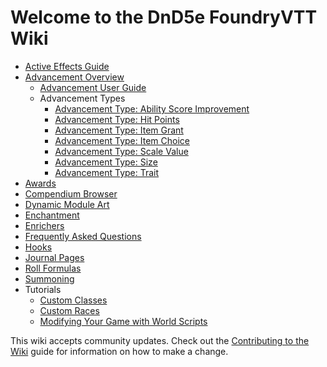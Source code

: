 # Welcome to the DnD5e FoundryVTT Wiki

- [Active Effects Guide](Active-Effect-Guide.md)
- [Advancement Overview](Advancement.md)
  - [Advancement User Guide](Advancement-User-Guide.md)
  - Advancement Types
    - [Advancement Type: Ability Score Improvement](Advancement-Type-Ability-Score-Improvement.md)
    - [Advancement Type: Hit Points](Advancement-Type-Hit-Points.md)
    - [Advancement Type: Item Grant](Advancement-Type-Item-Grant.md)
    - [Advancement Type: Item Choice](Advancement-Type-Item-Choice.md)
    - [Advancement Type: Scale Value](Advancement-Type-Scale-Value.md)
    - [Advancement Type: Size](Advancement-Type-Size.md)
    - [Advancement Type: Trait](Advancement-Type-Trait.md)
- [Awards](Awards.md)
- [Compendium Browser](Compendium-Browser.md)
- [Dynamic Module Art](Dynamic-Module-Art.md)
- [Enchantment](Enchantment.md)
- [Enrichers](Enrichers.md)
- [Frequently Asked Questions](FAQ.md)
- [Hooks](Hooks.md)
- [Journal Pages](Journal-Pages.md)
- [Roll Formulas](Roll-Formulas.md)
- [Summoning](Summoning.md)
- Tutorials
  - [Custom Classes](Custom-Class-Advancement.md)
  - [Custom Races](Custom-Race-Tutorial.md)
  - [Modifying Your Game with World Scripts](Modifying-Your-Game-with-Scripts.md)

This wiki accepts community updates. Check out the [Contributing to the Wiki](Contributing-to-the-Wiki.md) guide for information on how to make a change.
